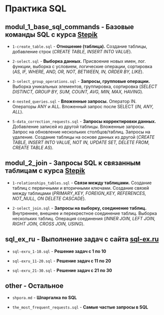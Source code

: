 # Практика SQL

## modul_1_base_sql_commands - Базовые команды SQL с курса [Stepik](https://stepik.org/course/63054/syllabus)

- `1-create_table.sql` - __Отношение (таблица).__ Создание таблицы, добавление строк (*CREATE TABLE, INSERT INTO VALUE*).

- `2-select.sql` - __Выборка данных.__ Присвоение новых имен, лог. функции, выборка с условием, логические операции, сортировка (*AS, IF, WHERE, AND, OR, NOT, BETWEEN, IN, ORDER BY, LIKE*).

- `3-select_group_operations.sql` - __Запросы, групповые операции.__ Выборка уникальных элементов, группировка, сортировка (*SELECT DISTINCT, GROUP BY, SUM, COUNT, AVG, MIN, MAX, HAVING*).

- `4-nested_queries.sql` - __Вложенные запросы.__ Оператор IN. Операторы ANY и ALL. Вложенный запрос после SELECT (*IN, ANY, ALL*).

- `5-data_correction_requests.sql` - __Запросы корректировки данных.__ Добавление записей из другой таблицы. Вложенные запросы. Запрос на обновление нескольких столбцов/таблиц. Запросы на удаление. Создание таблицы на основе данных из другой (*CREATE TABLE, INSERT INTO VALUE, NOT IN, UPDATE SET, DELETE FROM, CREATE TABLE AS*).

## modul_2_join - Запросы SQL к связанным таблицам с курса [Stepik](https://stepik.org/course/63054/syllabus)

- `1-relationships_tables.sql` - __Связи между таблицами.__ Создание таблиц с первичными и вторичными ключами. Создание связей между таблицами (*PRIMARY_KEY, FOREIGN_KEY, REFERENCES, NOT_NULL, ON DELETE CASCADE*).

- `2-select_join.sql` - __Запросы на выборку, соединение таблиц.__ Внутреннее, внешнее и перекрестное соединение таблиц. Выборка нескольких таблиц. Операция соединения (*INNER JOIN, LEFT JOIN, RIGHT JOIN, CROSS JOIN, USING*).

## sql_ex_ru - Выполнение задач с сайта [sql-ex.ru](https://sql-ex.ru/)

- `sql-exru_1-10.sql` - __Решение задач с 1 по 10__

- `sql-exru_11-20.sql` - __Решение задач с 11 по 20__

- `sql-exru_21-30.sql` - __Решение задач с 21 по 30__

## other - Остальное

- `shpora.md` - __Шпаргалка по SQL__

- `the_most_frequent_requests.sql` - __Самые частые запросы в SQL__